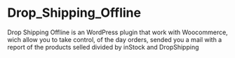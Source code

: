 # Drop_Shipping_Offline
 Drop Shipping Offline is an WordPress plugin that work with Woocommerce, wich allow you to take control, of the day orders, sended you a mail with a report of the products selled divided by inStock and DropShipping  
